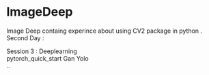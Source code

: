 # ImageDeep  
Image Deep containg experince about using CV2 package in python .</br> 
Second Day :     
     
  
 Session 3 : Deeplearning </br> 
      pytorch_quick_start 
 Gan 
 Yolo  
 ..
